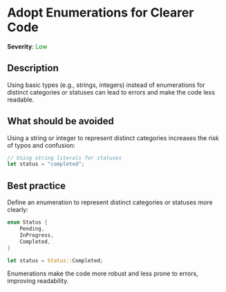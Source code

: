 # Adopt Enumerations for Clearer Code

**Severity**: <span style="color:green;">Low</span>

## Description

Using basic types (e.g., strings, integers) instead of enumerations for distinct categories or statuses can lead to
errors and make the code less readable.

## What should be avoided

Using a string or integer to represent distinct categories increases the risk of typos and confusion:

```rust
// Using string literals for statuses
let status = "completed";
```

## Best practice

Define an enumeration to represent distinct categories or statuses more clearly:

```rust
enum Status {
    Pending,
    InProgress,
    Completed,
}

let status = Status::Completed;
```

Enumerations make the code more robust and less prone to errors, improving readability.
